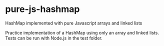 # pure-js-hashmap
HashMap implemented with pure Javascript arrays and linked lists

Practice implementation of a HashMap using only an array and linked lists. Tests can be run with Node.js in the test folder.
